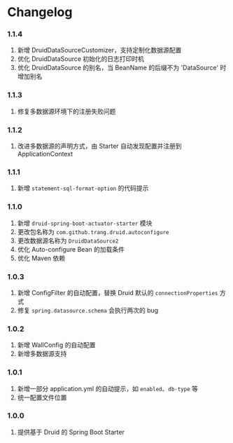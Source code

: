# Changelog

### 1.1.4
1. 新增 DruidDataSourceCustomizer，支持定制化数据源配置
2. 优化 DruidDataSource 初始化的日志打印时机
3. 优化 DruidDataSource 的别名，当 BeanName 的后缀不为 'DataSource' 时增加别名 

### 1.1.3
1. 修复多数据源环境下的注册失败问题

### 1.1.2
1. 改进多数据源的声明方式，由 Starter 自动发现配置并注册到 ApplicationContext

### 1.1.1
1. 新增 `statement-sql-format-option` 的代码提示

### 1.1.0
1. 新增 `druid-spring-boot-actuator-starter` 模块
3. 更改包名称为 `com.github.trang.druid.autoconfigure`
4. 更改数据源名称为 `DruidDataSource2`
2. 优化 Auto-configure Bean 的加载条件
5. 优化 Maven 依赖

### 1.0.3
1. 新增 ConfigFilter 的自动配置，替换 Druid 默认的 `connectionProperties` 方式
2. 修复 `spring.datasource.schema` 会执行两次的 bug

### 1.0.2
1. 新增 WallConfig 的自动配置
2. 新增多数据源支持

### 1.0.1 
1. 新增一部分 application.yml 的自动提示，如 `enabled`、`db-type` 等
2. 统一配置文件位置

### 1.0.0
1. 提供基于 Druid 的 Spring Boot Starter